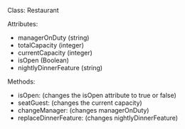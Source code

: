Class: Restaurant

Attributes:
+ managerOnDuty (string)
+ totalCapacity (integer)
+ currentCapacity (integer)
+ isOpen (Boolean)
+ nightlyDinnerFeature (string)

Methods:
+ isOpen: (changes the isOpen attribute to true or false)
+ seatGuest: (changes the current capacity)
+ changeManager: (changes managerOnDuty)
+ replaceDinnerFeature: (changes nightlyDinnerFeature)  

